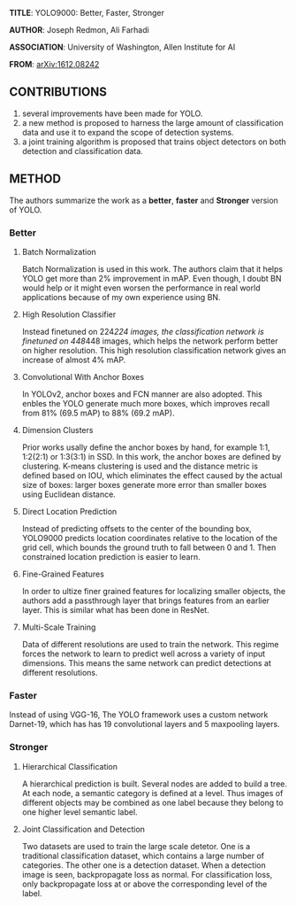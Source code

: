 **TITLE**:  YOLO9000: Better, Faster, Stronger  

**AUTHOR**: Joseph Redmon, Ali Farhadi

**ASSOCIATION**: University of Washington, Allen Institute for AI

**FROM**: [arXiv:1612.08242](https://arxiv.org/abs/1612.08242)

## CONTRIBUTIONS ##

1. several improvements have been made for YOLO.
2. a new method is proposed to harness the large amount of classification data and use it to expand the scope of detection systems.
3. a joint training algorithm is proposed that trains object detectors on both detection and classification data.


## METHOD ##

The authors summarize the work as a **better**, **faster** and **Stronger** version of YOLO.

### Better ###

1. Batch Normalization

    Batch Normalization is used in this work. The authors claim that it helps YOLO get more than 2% improvement in mAP. Even though, I doubt BN would help or it might even worsen the performance in real world applications because of my own experience using BN.

2. High Resolution Classifier

    Instead finetuned on 224*224 images, the classification network is finetuned on 448*448 images, which helps the network perform better on higher resolution. This high resolution classification network gives an increase of almost 4% mAP.

3. Convolutional With Anchor Boxes

    In YOLOv2, anchor boxes and FCN manner are also adopted. This enbles the YOLO generate much more boxes, which improves recall from 81% (69.5 mAP) to 88% (69.2 mAP).

4. Dimension Clusters

    Prior works usally define the anchor boxes by hand, for example 1:1, 1:2(2:1) or 1:3(3:1) in SSD. In this work, the anchor boxes are defined by clustering. K-means clustering is used and the distance metric is defined based on IOU, which eliminates the effect caused by the actual size of boxes: larger boxes generate more error than smaller boxes using Euclidean distance.

5. Direct Location Prediction

    Instead of predicting offsets to the center of the bounding box, YOLO9000 predicts location coordinates relative to the location of the grid cell, which bounds the ground truth to fall between 0 and 1. Then constrained location prediction is easier to learn.

6. Fine-Grained Features

    In order to ultize finer grained features for localizing smaller objects, the authors add a passthrough layer that brings features from an earlier layer.
    This is similar what has been done in ResNet.

7. Multi-Scale Training

    Data of different resolutions are used to train the network. This regime forces the network to learn to predict well across a variety of input dimensions. This means the same network can predict detections at different resolutions.

### Faster ###

Instead of using VGG-16, The YOLO framework uses a custom network Darnet-19, which has has 19 convolutional layers and 5 maxpooling layers.

### Stronger ###

1. Hierarchical Classification

    A hierarchical prediction is built. Several nodes are added to build a tree. At each node, a semantic category is defined at a level. Thus images of different objects may be combined as one label because they belong to one higher level semantic label.

2. Joint Classification and Detection

    Two datasets are used to train the large scale detetor. One is a traditional classification dataset, which contains a large number of categories. The other one is a detection dataset. When a detection image is seen, backpropagate loss as normal. For classification loss, only backpropagate loss at or above the corresponding level of the label.